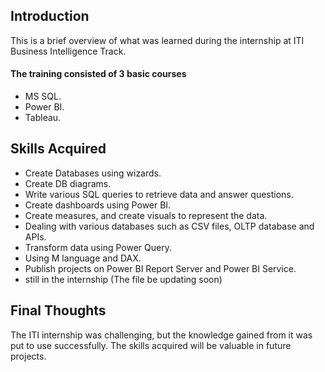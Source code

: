 ## Introduction

This is a brief overview of what was learned during the internship at ITI Business Intelligence Track.

#### The training consisted of 3 basic courses

- MS SQL.
- Power BI.
- Tableau.

## Skills Acquired

- Create Databases using wizards.
- Create DB diagrams.
- Write various SQL queries to retrieve data and answer questions.
- Create dashboards using Power BI.
- Create measures, and create visuals to represent the data.
- Dealing with various databases such as CSV files, OLTP database and APIs.
- Transform data using Power Query.
- Using M language and DAX.
- Publish projects on Power BI Report Server and Power BI Service.
- still in the internship (The file be updating soon)

## Final Thoughts

The ITI internship was challenging, but the knowledge gained from it was put to use successfully. The skills acquired will be valuable in future projects.